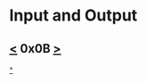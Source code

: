 # Input and Output
[<](https://github.com/TheeKingZa/alx-higher_level_programming/tree/master/0x0A-python-inheritance/README.md) 0x0B [>](https://github.com/TheeKingZa/alx-higher_level_programming/tree/master/0x0C-python-almost_a_circle/README.md)
---

[^](#input-and-output)

